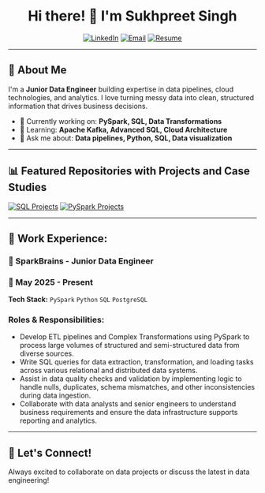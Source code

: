 <div align="center">

# Hi there! 👋 I'm Sukhpreet Singh

[![LinkedIn](https://img.shields.io/badge/LinkedIn-Let's_Connect-0077B5?style=for-the-badge&logo=linkedin&logoColor=white)](https://www.linkedin.com/in/sukhpreet41/)
[![Email](https://img.shields.io/badge/Email-Drop_a_Line-D14836?style=for-the-badge&logo=gmail&logoColor=white)](mailto:isukhpreetsingh12@gmail.com)
[![Resume](https://img.shields.io/badge/Resume-Download_Now-4CAF50?style=for-the-badge&logo=adobeacrobatreader&logoColor=white)](https://drive.google.com/drive/folders/1eYrM5aKGdqq_lF8Vpm3H4MnTLovNV7gu)


</div>

---

## 🎯 About Me

I'm a **Junior Data Engineer** building expertise in data pipelines, cloud technologies, and analytics. I love turning messy data into clean, structured information that drives business decisions.

- 🔭 Currently working on: **PySpark, SQL, Data Transformations**
- 🌱 Learning: **Apache Kafka, Advanced SQL, Cloud Architecture**
- 💬 Ask me about: **Data pipelines, Python, SQL, Data visualization**

---

## 📊 Featured Repositories with Projects and Case Studies

[![SQL Projects](https://github-readme-stats.vercel.app/api/pin/?username=iamsukhpreetsingh&repo=SQL_Projects&theme=radical&hide_border=true)](https://github.com/iamsukhpreetsingh/SQL_Projects)
[![PySpark Projects](https://github-readme-stats.vercel.app/api/pin/?username=iamsukhpreetsingh&repo=Pyspark_Projects&theme=radical&hide_border=true)](https://github.com/iamsukhpreetsingh/Pyspark_Projects)


---
## 💼 Work Experience:
### 🏢 SparkBrains - Junior Data Engineer
### 📅 May 2025 - Present

**Tech Stack:** `PySpark` `Python` `SQL` `PostgreSQL`

### Roles & Responsibilities:

- Develop ETL pipelines and Complex Transformations using PySpark to process large volumes of structured and semi-structured data from diverse sources.
- Write SQL queries for data extraction, transformation, and loading tasks across various relational and distributed data systems.
- Assist in data quality checks and validation by implementing logic to handle nulls, duplicates, schema mismatches, and other inconsistencies during data ingestion.
- Collaborate with data analysts and senior engineers to understand business requirements and ensure the data infrastructure supports reporting and analytics.

---

## 🤝 Let's Connect!

Always excited to collaborate on data projects or discuss the latest in data engineering!


